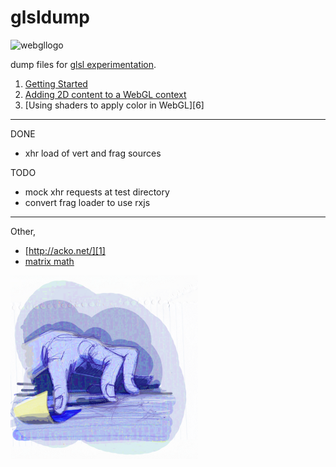 glsldump
========

![webgllogo](https://i0.wp.com/www.iontom.com/wp-content/uploads/2014/03/webgl1.png?w=400)

dump files for [glsl experimentation][0].

 1. [Getting Started][4]
 2. [Adding 2D content to a WebGL context][5]
 3. [Using shaders to apply color in WebGL][6] 

------------------------------------------------

DONE

 * xhr load of vert and frag sources

TODO

 * mock xhr requests at test directory
 * convert frag loader to use rxjs

------------------------------------------------

Other,

 * [http://acko.net/][1]
 * [matrix math][2]


![scrounge](https://github.com/iambumblehead/scroungejs/raw/master/img/hand.png) 


[0]: https://developer.mozilla.org/en-US/docs/Web/API/WebGL_API/Tutorial/Getting_started_with_WebGL "webgl getting started"
[1]: http://acko.net/ "acko.net"
[2]: http://joshua.smcvt.edu/linalg.html/book.pdf
[4]: https://github.com/iambumblehead/glsldump/blob/master/src/glsldump_step1.js "step1"
[5]: https://github.com/iambumblehead/glsldump/blob/master/src/glsldump_step2.js "step2"
[5]: https://github.com/iambumblehead/glsldump/blob/master/src/glsldump_step3.js "step3"

<!--
https://github.com/codecruzer/webgl-shader-loader-js
https://github.com/MarkusSprunck/webgl-hello-world
-->
